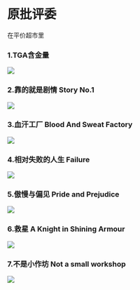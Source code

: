 # 原批评委



在平价超市里



### 1.TGA含金量

![](https://github.com/DreamingCats/GenshitJokes/raw/main/genshitjokes/原批评委/TGA含金量.jpg)

### 2.靠的就是剧情   Story No.1

![](https://github.com/DreamingCats/GenshitJokes/raw/main/genshitjokes/原批评委/靠的就是剧情.jpg)

### 3.血汗工厂   Blood And Sweat Factory

![](https://github.com/DreamingCats/GenshitJokes/raw/main/genshitjokes/原批评委/血汗工厂.jpg)

### 4.相对失败的人生   Failure

![](https://github.com/DreamingCats/GenshitJokes/raw/main/genshitjokes/原批评委/相对失败的人生.jpg)

### 5.傲慢与偏见  Pride and Prejudice

![](https://github.com/DreamingCats/GenshitJokes/raw/main/genshitjokes/原批评委/傲慢与偏见.png)

### 6.救星   A Knight in Shining Armour

![](https://github.com/DreamingCats/GenshitJokes/raw/main/genshitjokes/原批评委/救星.jpg)

### 7.不是小作坊 Not a small workshop

![](https://github.com/DreamingCats/GenshitJokes/raw/main/genshitjokes/原批评委/不是小作坊.jpg)